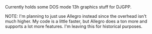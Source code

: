 Currently holds some DOS mode 13h graphics stuff for DJGPP.  

NOTE: I'm planning to just use Allegro instead since the overhead isn't much higher.  My code is a little faster, but Allegro does a ton more and supports a lot more features. I'm leaving this for historical purposes.

